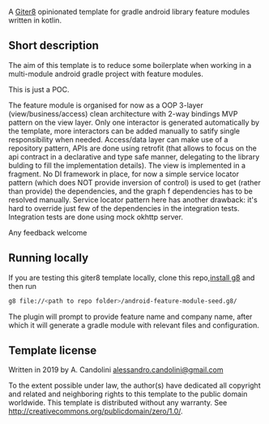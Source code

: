 A [Giter8][g8] opinionated template for gradle android library feature modules written in kotlin.

## Short description

The aim of this template is to reduce some boilerplate when working in a multi-module android gradle project with feature modules. 

This is just a POC. 

The feature module is organised for now as a OOP 3-layer (view/business/access) clean architecture with 2-way bindings MVP pattern on the view layer. Only one interactor is generated automatically by the template, more interactors can be added manually to satify single responsibility when needed. Access/data layer can make use of a repository pattern, APIs are done using retrofit (that allows to focus on the api contract in a declarative and type safe manner, delegating to the library bulding to fill the implementation details). The view is implemented in a fragment. No DI framework in place, for now a simple service locator pattern (which does NOT provide inversion of control) is used to get (rather than provide) the dependencies, and the graph f dependencies has to be resolved manually. Service locator pattern here has another drawback: it's hard to override just few of the dependencies in the integration tests. Integration tests are done using mock okhttp server. 

Any feedback welcome

## Running locally
If you are testing this giter8 template locally, clone this repo,[install g8](http://www.foundweekends.org/giter8/setup.html) and then run
```bash
g8 file://<path to repo folder>/android-feature-module-seed.g8/ 
```
The plugin will prompt to provide feature name and company name, after which it will generate a gradle module with relevant files and configuration. 


Template license
----------------
Written in 2019 by A. Candolini <alessandro.candolini@gmail.com>

To the extent possible under law, the author(s) have dedicated all copyright and related
and neighboring rights to this template to the public domain worldwide.
This template is distributed without any warranty. See <http://creativecommons.org/publicdomain/zero/1.0/>.

[g8]: http://www.foundweekends.org/giter8/
